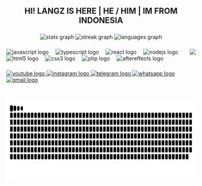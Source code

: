 <h2 align="center">HI! LANGZ IS HERE | HE / HIM | IM FROM INDONESIA</h2>

###

<div align="center">
  <img src="https://github-readme-stats.vercel.app/api?username=langzdesu&hide_title=false&hide_rank=false&show_icons=true&include_all_commits=true&count_private=true&disable_animations=false&theme=github_dark&locale=en&hide_border=false&order=1" height="116" alt="stats graph"  />
  <img src="https://streak-stats.demolab.com?user=langzdesu&locale=en&mode=daily&theme=github_dark&hide_border=false&border_radius=5&order=3" height="116" alt="streak graph"  />
  <img src="https://github-readme-stats.vercel.app/api/top-langs?username=langzdesu&locale=en&hide_title=false&layout=compact&card_width=320&langs_count=4&theme=github_dark&hide_border=false&order=2" height="116" alt="languages graph"  />
</div>

###

<img align="right" height="100" src="https://i.pinimg.com/originals/20/58/21/2058212e2a36aa766efc3562862c5698.gif"  />

###

<div align="left">
  <img src="https://cdn.jsdelivr.net/gh/devicons/devicon/icons/javascript/javascript-original.svg" height="30" alt="javascript logo"  />
  <img width="10" />
  <img src="https://cdn.jsdelivr.net/gh/devicons/devicon/icons/typescript/typescript-original.svg" height="30" alt="typescript logo"  />
  <img width="10" />
  <img src="https://cdn.jsdelivr.net/gh/devicons/devicon/icons/react/react-original.svg" height="30" alt="react logo"  />
  <img width="10" />
  <img src="https://cdn.jsdelivr.net/gh/devicons/devicon/icons/nodejs/nodejs-original.svg" height="30" alt="nodejs logo"  />
  <img width="10" />
  <img src="https://cdn.jsdelivr.net/gh/devicons/devicon/icons/html5/html5-original.svg" height="30" alt="html5 logo"  />
  <img width="10" />
  <img src="https://cdn.jsdelivr.net/gh/devicons/devicon/icons/css3/css3-original.svg" height="30" alt="css3 logo"  />
  <img width="10" />
  <img src="https://cdn.jsdelivr.net/gh/devicons/devicon/icons/php/php-original.svg" height="30" alt="php logo"  />
  <img width="10" />
  <img src="https://cdn.jsdelivr.net/gh/devicons/devicon/icons/aftereffects/aftereffects-original.svg" height="30" alt="aftereffects logo"  />
</div>

###

<div align="left">
  <a href="https://youtube.com/@langzmv" target="_blank">
    <img src="https://img.shields.io/static/v1?message=Youtube&logo=youtube&label=&color=FF0000&logoColor=white&labelColor=&style=for-the-badge" height="28" alt="youtube logo"  />
  </a>
  <a href="https://instagram.com/langz.ls" target="_blank">
    <img src="https://img.shields.io/static/v1?message=Instagram&logo=instagram&label=&color=E4405F&logoColor=white&labelColor=&style=for-the-badge" height="28" alt="instagram logo"  />
  </a>
  <a href="https://t.me/langzdesu" target="_blank">
    <img src="https://img.shields.io/static/v1?message=Telegram&logo=telegram&label=&color=2CA5E0&logoColor=white&labelColor=&style=for-the-badge" height="28" alt="telegram logo"  />
  </a>
  <a href="https://wa.me/6285282778008" target="_blank">
    <img src="https://img.shields.io/static/v1?message=Whatsapp&logo=whatsapp&label=&color=25D366&logoColor=white&labelColor=&style=for-the-badge" height="28" alt="whatsapp logo"  />
  </a>
  <a href="https://mail.google.com/mail/u/0/?tf=cm&fs=1&to=paxleyrui@ruistore.my.id" target="_blank">
    <img src="https://img.shields.io/static/v1?message=Gmail&logo=gmail&label=&color=D14836&logoColor=white&labelColor=&style=for-the-badge" height="28" alt="gmail logo"  />
  </a>
</div>

###

<br clear="both">

<img src="https://raw.githubusercontent.com/langzdesu/langzdesu/output/snake.svg" alt="Snake animation" height="220" />

###
